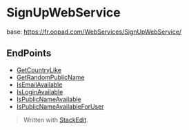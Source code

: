 SignUpWebService
================
base: https://fr.oopad.com/WebServices/SignUpWebService/

EndPoints
---------

- [GetCountryLike](GetCountryLike.md) 
- [GetRandomPublicName](GetRandomPublicName.md)
- [IsEmailAvailable](IsEmailAvailable.md)
- [IsLoginAvailable](IsLoginAvailable.md)
- [IsPublicNameAvailable](IsPublicNameAvailable.md)
- [IsPublicNameAvailableForUser](IsPublicNameAvailableForUser.md)



> Written with [StackEdit](https://stackedit.io/).